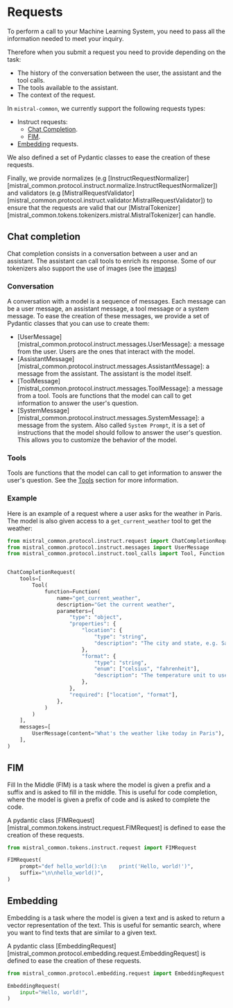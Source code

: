 
# Requests

To perform a call to your Machine Learning System, you need to pass all the information needed to meet your inquiry.

Therefore when you submit a request you need to provide depending on the task:
- The history of the conversation between the user, the assistant and the tool calls.
- The tools available to the assistant.
- The context of the request.

In `mistral-common`, we currently support the following requests types:

- Instruct requests:
    - [Chat Completion](#chat-completion).
    - [FIM](#fim).
- [Embedding](#embedding) requests.

We also defined a set of Pydantic classes to ease the creation of these requests.

Finally, we provide normalizes (e.g [InstructRequestNormalizer][mistral_common.protocol.instruct.normalize.InstructRequestNormalizer]) and validators (e.g [MistralRequestValidator][mistral_common.protocol.instruct.validator.MistralRequestValidator]) to ensure that the requests are valid that our [MistralTokenizer][mistral_common.tokens.tokenizers.mistral.MistralTokenizer] can handle.

## Chat completion

Chat completion consists in a conversation between a user and an assistant. The assistant can call tools to enrich its response. Some of our tokenizers also support the use of images (see the [images](./images.md))

### Conversation

A conversation with a model is a sequence of messages. Each message can be a user message, an assistant message, a tool message or a system message. To ease the creation of these messages, we provide a set of Pydantic classes that you can use to create them:

- [UserMessage][mistral_common.protocol.instruct.messages.UserMessage]: a message from the user. Users are the ones that interact with the model.
- [AssistantMessage][mistral_common.protocol.instruct.messages.AssistantMessage]: a message from the assistant. The assistant is the model itself.
- [ToolMessage][mistral_common.protocol.instruct.messages.ToolMessage]: a message from a tool. Tools are functions that the model can call to get information to answer the user's question.
- [SystemMessage][mistral_common.protocol.instruct.messages.SystemMessage]: a message from the system. Also called `System Prompt`, it is a set of instructions that the model should follow to answer the user's question. This allows you to customize the behavior of the model.

### Tools

Tools are functions that the model can call to get information to answer the user's question. See the [Tools](./tools.md) section for more information.

### Example

Here is an example of a request where a user asks for the weather in Paris. The model is also given access to a `get_current_weather` tool to get the weather:

```python
from mistral_common.protocol.instruct.request import ChatCompletionRequest
from mistral_common.protocol.instruct.messages import UserMessage
from mistral_common.protocol.instruct.tool_calls import Tool, Function


ChatCompletionRequest(
    tools=[
        Tool(
            function=Function(
                name="get_current_weather",
                description="Get the current weather",
                parameters={
                    "type": "object",
                    "properties": {
                        "location": {
                            "type": "string",
                            "description": "The city and state, e.g. San Francisco, CA",
                        },
                        "format": {
                            "type": "string",
                            "enum": ["celsius", "fahrenheit"],
                            "description": "The temperature unit to use. Infer this from the user's location.",
                        },
                    },
                    "required": ["location", "format"],
                },
            )
        )
    ],
    messages=[
        UserMessage(content="What's the weather like today in Paris"),
    ],
)
```

## FIM

Fill In the Middle (FIM) is a task where the model is given a prefix and a suffix and is asked to fill in the middle. This is useful for code completion, where the model is given a prefix of code and is asked to complete the code.

A pydantic class [FIMRequest][mistral_common.tokens.instruct.request.FIMRequest] is defined to ease the creation of these requests.

```python
from mistral_common.tokens.instruct.request import FIMRequest

FIMRequest(
    prompt="def hello_world():\n    print('Hello, world!')",
    suffix="\n\nhello_world()",
)
```

## Embedding

Embedding is a task where the model is given a text and is asked to return a vector representation of the text. This is useful for semantic search, where you want to find texts that are similar to a given text.

A pydantic class [EmbeddingRequest][mistral_common.protocol.embedding.request.EmbeddingRequest] is defined to ease the creation of these requests.

```python
from mistral_common.protocol.embedding.request import EmbeddingRequest

EmbeddingRequest(
    input="Hello, world!",
)
```
